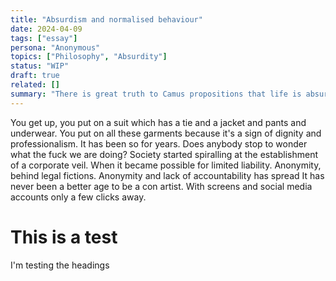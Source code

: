 ```yaml
---
title: "Absurdism and normalised behaviour"
date: 2024-04-09
tags: ["essay"]
persona: "Anonymous"
topics: ["Philosophy", "Absurdity"]
status: "WIP"
draft: true
related: []
summary: "There is great truth to Camus propositions that life is absurd. We often get so entrenched in normalised behaviour and ways of thinking that we forget that it's important to question why we do the things we do? Does it all even matter? Does it need to matter and why?"
---
```


You get up, you put on a suit which has a tie and a jacket and pants and underwear. You put on all these garments because it's a sign of dignity and professionalism. It has been so for years. Does anybody stop to wonder what the fuck we are doing? Society started spiralling at the establishment of a corporate veil. When it became possible for limited liability. Anonymity, behind legal fictions. Anonymity and lack of accountability has spread It has never been a better age to be a con artist. With screens and social media accounts only a few clicks away.

# This is a test

I'm testing the headings
